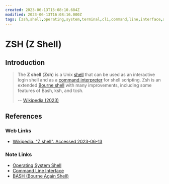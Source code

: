 ```yaml
---
created: 2023-06-13T15:08:10.684Z
modified: 2023-06-13T16:08:16.000Z
tags: [zsh,shell,operating,system,terminal,cli,command,line,interface,script,computer,software]
---
```

# ZSH (Z Shell)

## Introduction

>The **Z shell** (**Zsh**) is a Unix [shell][-os-shell] that
>can be used as an interactive login shell and
>as a [command interpreter][-cli] for shell scripting.
>Zsh is an extended [Bourne shell][-bash] with many improvements,
>including some features of Bash, ksh, and tcsh.
>
>-- [Wikipedia (2023)][wiki-zsh]

## References

### Web Links

* [Wikipedia. "Z shell". Accessed 2023-06-13][wiki-zsh]

<!-- Hidden References -->
[wiki-zsh]: https://en.wikipedia.org/wiki/Z_shell "Wikipedia. 'Z shell'"

### Note Links

* [Operating System Shell][-os-shell]
* [Command Line Interface][-cli]
* [BASH (Bourne Again Shell)][-bash]

<!-- Hidden References -->
[-os-shell]: os-shell.md "Operating System Shell"
[-cli]: cli.md "Command Line Interface"
[-bash]: bash.md "BASH (Bourne Again Shell)"
